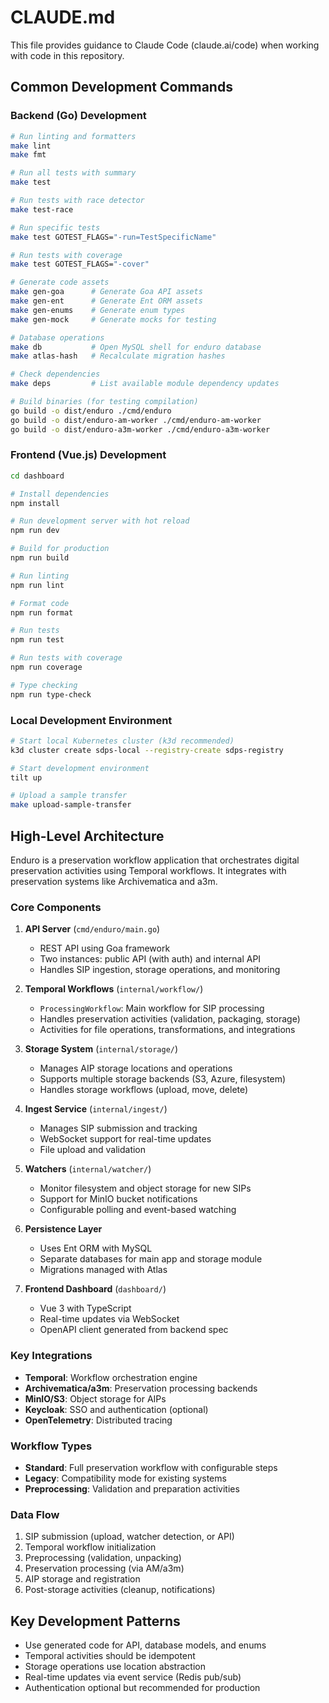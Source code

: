 # CLAUDE.md

This file provides guidance to Claude Code (claude.ai/code) when working with code in this repository.

## Common Development Commands

### Backend (Go) Development

```bash
# Run linting and formatters
make lint
make fmt

# Run all tests with summary
make test

# Run tests with race detector
make test-race

# Run specific tests
make test GOTEST_FLAGS="-run=TestSpecificName"

# Run tests with coverage
make test GOTEST_FLAGS="-cover"

# Generate code assets
make gen-goa      # Generate Goa API assets
make gen-ent      # Generate Ent ORM assets
make gen-enums    # Generate enum types
make gen-mock     # Generate mocks for testing

# Database operations
make db           # Open MySQL shell for enduro database
make atlas-hash   # Recalculate migration hashes

# Check dependencies
make deps         # List available module dependency updates

# Build binaries (for testing compilation)
go build -o dist/enduro ./cmd/enduro
go build -o dist/enduro-am-worker ./cmd/enduro-am-worker
go build -o dist/enduro-a3m-worker ./cmd/enduro-a3m-worker
```

### Frontend (Vue.js) Development

```bash
cd dashboard

# Install dependencies
npm install

# Run development server with hot reload
npm run dev

# Build for production
npm run build

# Run linting
npm run lint

# Format code
npm run format

# Run tests
npm run test

# Run tests with coverage
npm run coverage

# Type checking
npm run type-check
```

### Local Development Environment

```bash
# Start local Kubernetes cluster (k3d recommended)
k3d cluster create sdps-local --registry-create sdps-registry

# Start development environment
tilt up

# Upload a sample transfer
make upload-sample-transfer
```

## High-Level Architecture

Enduro is a preservation workflow application that orchestrates digital preservation activities using Temporal workflows. It integrates with preservation systems like Archivematica and a3m.

### Core Components

1. **API Server** (`cmd/enduro/main.go`)
   - REST API using Goa framework
   - Two instances: public API (with auth) and internal API
   - Handles SIP ingestion, storage operations, and monitoring

2. **Temporal Workflows** (`internal/workflow/`)
   - `ProcessingWorkflow`: Main workflow for SIP processing
   - Handles preservation activities (validation, packaging, storage)
   - Activities for file operations, transformations, and integrations

3. **Storage System** (`internal/storage/`)
   - Manages AIP storage locations and operations
   - Supports multiple storage backends (S3, Azure, filesystem)
   - Handles storage workflows (upload, move, delete)

4. **Ingest Service** (`internal/ingest/`)
   - Manages SIP submission and tracking
   - WebSocket support for real-time updates
   - File upload and validation

5. **Watchers** (`internal/watcher/`)
   - Monitor filesystem and object storage for new SIPs
   - Support for MinIO bucket notifications
   - Configurable polling and event-based watching

6. **Persistence Layer**
   - Uses Ent ORM with MySQL
   - Separate databases for main app and storage module
   - Migrations managed with Atlas

7. **Frontend Dashboard** (`dashboard/`)
   - Vue 3 with TypeScript
   - Real-time updates via WebSocket
   - OpenAPI client generated from backend spec

### Key Integrations

- **Temporal**: Workflow orchestration engine
- **Archivematica/a3m**: Preservation processing backends
- **MinIO/S3**: Object storage for AIPs
- **Keycloak**: SSO and authentication (optional)
- **OpenTelemetry**: Distributed tracing

### Workflow Types

- **Standard**: Full preservation workflow with configurable steps
- **Legacy**: Compatibility mode for existing systems
- **Preprocessing**: Validation and preparation activities

### Data Flow

1. SIP submission (upload, watcher detection, or API)
2. Temporal workflow initialization
3. Preprocessing (validation, unpacking)
4. Preservation processing (via AM/a3m)
5. AIP storage and registration
6. Post-storage activities (cleanup, notifications)

## Key Development Patterns

- Use generated code for API, database models, and enums
- Temporal activities should be idempotent
- Storage operations use location abstraction
- Real-time updates via event service (Redis pub/sub)
- Authentication optional but recommended for production